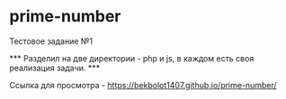 # prime-number
Тестовое задание №1

*** Разделил на две директории - php и js, в каждом есть своя реализация задачи. ***

Ссылка для просмотра - https://bekbolot1407.github.io/prime-number/
